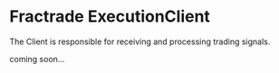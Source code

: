 # Fractrade ExecutionClient

The Client is responsible for receiving and processing trading signals.

coming soon...